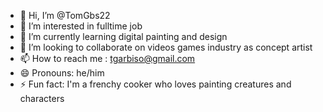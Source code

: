 - 👋 Hi, I’m @TomGbs22
- 👀 I’m interested in fulltime job
- 🌱 I’m currently learning digital painting and design
- 💞️ I’m looking to collaborate on videos games industry as concept artist
- 📫 How to reach me : tgarbiso@gmail.com
- 😄 Pronouns: he/him
- ⚡ Fun fact: I'm a frenchy cooker who loves painting creatures and characters

<!---
TomGbs22/TomGbs22 is a ✨ special ✨ repository because its `README.md` (this file) appears on your GitHub profile.
You can click the Preview link to take a look at your changes.
--->

